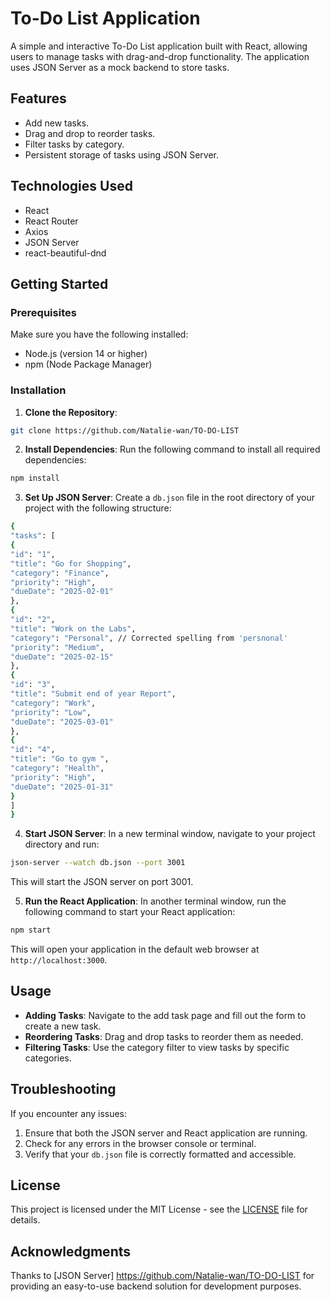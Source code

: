 
# To-Do List Application

A simple and interactive To-Do List application built with React, allowing users to manage tasks with drag-and-drop functionality. The application uses JSON Server as a mock backend to store tasks.

## Features

- Add new tasks.
- Drag and drop to reorder tasks.
- Filter tasks by category.
- Persistent storage of tasks using JSON Server.

## Technologies Used

- React
- React Router
- Axios
- JSON Server
- react-beautiful-dnd

## Getting Started

### Prerequisites

Make sure you have the following installed:

- Node.js (version 14 or higher)
- npm (Node Package Manager)

### Installation

1. **Clone the Repository**:
~~~bash
git clone https://github.com/Natalie-wan/TO-DO-LIST
~~~

2. **Install Dependencies**:
   Run the following command to install all required dependencies:
~~~bash
npm install
~~~

3. **Set Up JSON Server**:
Create a `db.json` file in the root directory of your project with the following structure:
~~~bash
{
"tasks": [
{
"id": "1",
"title": "Go for Shopping",
"category": "Finance",
"priority": "High",
"dueDate": "2025-02-01"
},
{
"id": "2",
"title": "Work on the Labs",
"category": "Personal", // Corrected spelling from 'persnonal'
"priority": "Medium",
"dueDate": "2025-02-15"
},
{
"id": "3",
"title": "Submit end of year Report",
"category": "Work",
"priority": "Low",
"dueDate": "2025-03-01"
},
{
"id": "4",
"title": "Go to gym ",
"category": "Health",
"priority": "High",
"dueDate": "2025-01-31"
}
]
}
~~~

4. **Start JSON Server**:
In a new terminal window, navigate to your project directory and run:
~~~bash
json-server --watch db.json --port 3001
~~~
This will start the JSON server on port 3001.

5. **Run the React Application**:
In another terminal window, run the following command to start your React application:
~~~bash
npm start
~~~
This will open your application in the default web browser at `http://localhost:3000`.

## Usage

- **Adding Tasks**: Navigate to the add task page and fill out the form to create a new task.
- **Reordering Tasks**: Drag and drop tasks to reorder them as needed.
- **Filtering Tasks**: Use the category filter to view tasks by specific categories.

## Troubleshooting

If you encounter any issues:

1. Ensure that both the JSON server and React application are running.
2. Check for any errors in the browser console or terminal.
3. Verify that your `db.json` file is correctly formatted and accessible.

## License

This project is licensed under the MIT License - see the [LICENSE](LICENSE) file for details.

## Acknowledgments

Thanks to [JSON Server] https://github.com/Natalie-wan/TO-DO-LIST for providing an easy-to-use backend solution for development purposes.

